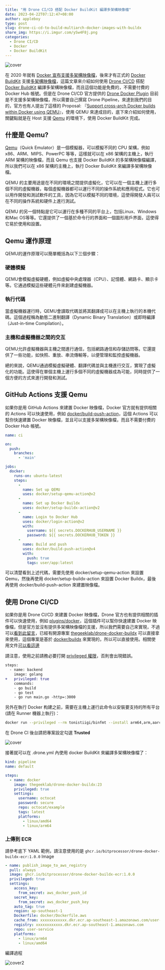 ```yaml
---
title: "用 Drone CI/CD 搭配 Docker BuildKit 編譯多架構映像檔"
date: 2023-04-22T07:12:47+08:00
author: appleboy
type: post
slug: drone-ci-cd-to-build-multiarch-docker-images-with-buildx
share_img: https://i.imgur.com/ySw4F8j.png
categories:
  - Drone CI/CD
  - Docker
  - Docker BuildKit
---
```


![cover](https://i.imgur.com/ySw4F8j.png)

在 2020 年就有 [Docker 宣布支援多架構映像檔][1]，後來才有正式的 [Docker BuildKit][2] 支援[多架構映像檔][22]，這篇文章來介紹如何使用 [Drone CI/CD][3] 搭配 [Docker BuildKit][2] 編譯多架構映像檔，而且這個功能是免費的，不需要付費的 Docker Hub 帳號。但是在 Drone CI/CD 官方提供的 [Drone Docker Plugin][4] 目前是不支援多架構映像檔，所以需要自己撰寫 Drone Pipeline，來達到我們的目的，官方也有人提出了這樣的 Proposal: 『[Support cross-arch Docker builds within Docker using QEMU][5]』，使用 QEMU 來達成目的，底下來介紹如何使用，關鍵點就是在 Host 支援 [Qemu][6] 的環境下，使用 Docker BuildKit 完成。

[1]:https://www.docker.com/blog/multi-arch-build-and-images-the-simple-way/
[2]:https://docs.docker.com/develop/develop-images/build_enhancements/
[3]:https://www.drone.io/
[4]:https://plugins.drone.io/plugins/docker
[5]:https://github.com/drone/proposal/issues/5
[6]:https://www.qemu.org/
[22]:https://docs.docker.com/build/building/multi-platform/

<!--more-->

## 什麼是 Qemu?

[Qemu][6]（Quick Emulator）是一個模擬器，可以模擬不同的 CPU 架構，例如 x86、ARM、MIPS、PowerPC 等等，這樣就可以在 x86 架構的主機上，執行 ARM 架構的映像檔，而且 Qemu 也支援 Docker BuildKit 的多架構映像檔編譯，所以我們可以在 x86 架構的主機上，執行 Docker BuildKit 來編譯多架構映像檔。

QEMU 的主要用途是在不同的環境之間提供虛擬化，它可以在一個主機上運行多個不同的虛擬機器，每個虛擬機器都可以運行不同的操作系統和應用程式。它也可以用作開發和測試軟件的工具，因為它可以模擬不同的環境，這使得開發人員可以在不同的操作系統和硬件上進行測試。

QEMU 的另一個特點是它可以運行在多種不同的平台上，包括Linux、Windows和Mac OS等等。它還提供了一個基於命令行的界面和一個圖形用戶界面，這使得它易於使用和設置。

## Qemu 運作原理

QEMU的運作原理可以簡單概括為以下三個步驟：

### 硬體模擬

QEMU會模擬虛擬硬體，例如虛擬中央處理器（CPU）、記憶體、網路卡、顯示卡等。它通過模擬這些硬體元件來創建虛擬機器。

### 執行代碼

當虛擬機器運行時，QEMU會讀取代碼並將其翻譯成可以在主機上執行的本機代碼。這個過程稱為動態二進制翻譯（Dynamic Binary Translation）或即時編譯（Just-in-time Compilation）。

### 主機和虛擬機器之間的交互

QEMU允許虛擬機器與主機之間進行通信，包括網路通信和存儲訪問等。它還提供了一些功能，如快照、重放、串流傳輸等，以便管理和監控虛擬機器。

總的來說，QEMU通過模擬虛擬硬體、翻譯代碼並與主機進行交互，實現了虛擬化的功能。這使得在單個主機上運行多個不同的虛擬機器成為可能，同時提供了一個方便的方式來進行開發和測試。

## GitHub Actions 支援 Qemu

如果你是用 GitHub Actions 來建置 Docker 映像檔，Docker 官方就有提供相關的 Actions 可以快速使用，例如 [docker/build-push-action][7]，這個 Actions 可以幫你快速建置 Docker 映像檔，並且可以支援多架構映像檔，而且不需要付費的 Docker Hub 帳號。

```yaml
name: ci

on:
  push:
    branches:
      - 'main'

jobs:
  docker:
    runs-on: ubuntu-latest
    steps:
      -
        name: Set up QEMU
        uses: docker/setup-qemu-action@v2
      -
        name: Set up Docker Buildx
        uses: docker/setup-buildx-action@v2
      -
        name: Login to Docker Hub
        uses: docker/login-action@v2
        with:
          username: ${{ secrets.DOCKERHUB_USERNAME }}
          password: ${{ secrets.DOCKERHUB_TOKEN }}
      -
        name: Build and push
        uses: docker/build-push-action@v4
        with:
          push: true
          tags: user/app:latest
```

可以清楚看到上述代碼，需要先使用 docker/setup-qemu-action 來設置 Qemu，然後再使用 docker/setup-buildx-action 來設置 Docker Buildx，最後再使用 docker/build-push-action 來建置映像檔。

[7]:https://github.com/docker/build-push-action

## 使用 Drone CI/CD

如果你是用 Drone CI/CD 來建置 Docker 映像檔，Drone 官方也有提供相關的插件可以快速使用，例如 [plugins/docker][4]，這個插件可以幫你快速建置 Docker 映像檔，但是官方並沒有提供多架構映像檔的支援，所以我們需要自己來實現，不過可以[看到此留言][12]，已經有開源專案 [thegeeklab/drone-docker-buildx][8] 可以直接拿來使用，這個專案是基於 [docker/buildx][5] 來實現的，所以可以直接使用。相關使用文件[可以看這邊][9]

[8]:https://github.com/thegeeklab/drone-docker-buildx
[9]:https://drone-plugin-index.geekdocs.de/plugins/drone-docker-buildx/
[12]:https://github.com/drone/proposal/issues/5#issuecomment-1103353383

請注意，使用之前請務必要打開 [privileged 權限][10]，否則會出現錯誤。

[10]:https://docs.drone.io/pipeline/docker/syntax/steps/#privileged-mode

```diff
steps:
  - name: backend
    image: golang
+   privileged: true
    commands:
    - go build
    - go test
    - go run main.go -http=:3000
```

另外在執行 Docker 构建之前，需要在主機上運行此命令以安裝要支持的所有平台 (請在 Runner 機器上執行)：

```sh
docker run --privileged --rm tonistiigi/binfmt --install arm64,arm,aarch64
```

在 Drone CI 後台請把專案設定勾選 **Trusted**

![cover](https://i.imgur.com/636iFsj.png)

接著就可以在 .drone.yml 內使用 docker BuildKit 來編譯多架構映像檔了：

```yaml
kind: pipeline
name: default

steps:
  - name: docker
    image: thegeeklab/drone-docker-buildx:23
    privileged: true
    settings:
      username: octocat
      password: secure
      repo: octocat/example
      tags: latest
      platforms:
        - linux/amd64
        - linux/arm64
```

### 上傳到 ECR

請參考底下 YAML 範例，請注意使用的是 `ghcr.io/bitprocessor/drone-docker-buildx-ecr:1.0.0` Image

```yaml
- name: publish_image_to_aws_registry
  pull: always
  image: ghcr.io/bitprocessor/drone-docker-buildx-ecr:1.0.0
  privileged: true
  settings:
    access_key:
      from_secret: aws_docker_push_id
    secret_key:
      from_secret: aws_docker_push_key
    auto_tag: true
    region: ap-southeast-1
    Dockerfile: docker/Dockerfile.aws
    cache_from: xxxxxxxxxxxx.dkr.ecr.ap-southeast-1.amazonaws.com/user-service
    registry: xxxxxxxxxxxx.dkr.ecr.ap-southeast-1.amazonaws.com
    repo: user-service
    platforms:
      - linux/arm64
      - linux/amd64
```

編譯過程

![cover2](https://i.imgur.com/wjSSwQy.png)
